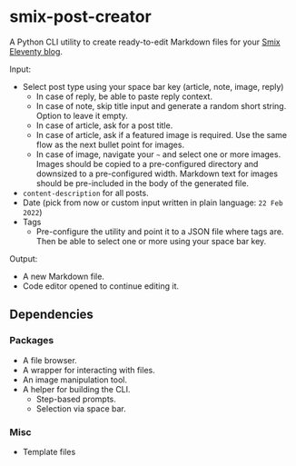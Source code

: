 # smix-post-creator
A Python CLI utility to create ready-to-edit Markdown files for your [Smix Eleventy blog](https://github.com/hirusi/smix-eleventy-starter).

Input:

- Select post type using your space bar key (article, note, image, reply)
  - In case of reply, be able to paste reply context.
  - In case of note, skip title input and generate a random short string. Option to leave it empty.
  - In case of article, ask for a post title.
  - In case of article, ask if a featured image is required. Use the same flow as the next bullet point for images.
  - In case of image, navigate your `~` and select one or more images. Images should be copied to a pre-configured directory and downsized to a pre-configured width. Markdown text for images should be pre-included in the body of the generated file.
- `content-description` for all posts.
- Date (pick from now or custom input written in plain language: `22 Feb 2022`)
- Tags
  - Pre-configure the utility and point it to a JSON file where tags are. Then be able to select one or more using your space bar key.

Output:

- A new Markdown file.
- Code editor opened to continue editing it.

## Dependencies

### Packages

- A file browser.
- A wrapper for interacting with files.
- An image manipulation tool.
- A helper for building the CLI.
  - Step-based prompts.
  - Selection via space bar.

### Misc

- Template files
